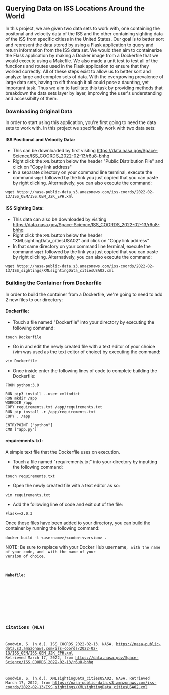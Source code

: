 ## Querying Data on ISS Locations Around the World

In this project, we are given two data sets to work with, one containing the positonal and velocity data of the ISS and the other containing sighting data of the ISS from specific citiess in the United States. Our goal is to better sort and represent the data stored by using a Flask application to query and return information from the ISS data set. We would then aim to containerize the Flask application by making a Docker image from a Dockerfile that we would execute using a Makefile. We also made a unit test to test all of the functions and routes used in the Flask application to ensure that they worked correctly. All of these steps exist to allow us to better sort and analyze large and complex sets of data. With the evergrowing prevalence of large data sets, having to sift through it all could pose a daunting, yet important task. Thus we aim to facilitate this task by providing methods that breakdown the data sets layer by layer, improving the user's understanding and accessibilty of them.

### Downloading Original Data

In order to start using this application, you're first going to need the data sets to work with. In this project we specifically work with two data sets:

#### ISS Positional and Velocity Data:
- This can be downloaded by first visiting https://data.nasa.gov/Space-Science/ISS_COORDS_2022-02-13/r6u8-bhhq
- Right click the `XML` button below the header "Public Distribution File" and click on "Copy link address"
- In a separate directory on your command line terminal, execute the command `wget` followed by the link you just copied that you can paste by right clicking. Alternatively, you can also execute the command:
```    
wget https://nasa-public-data.s3.amazonaws.com/iss-coords/2022-02-13/ISS_OEM/ISS.OEM_J2K_EPH.xml
```

#### ISS Sighting Data:
- This data can also be downloaded by visiting https://data.nasa.gov/Space-Science/ISS_COORDS_2022-02-13/r6u8-bhhq
- Right click the `XML` button below the header "XMLsightingData_citiesUSA02" and click on "Copy link address"
- In that same directory on your command line terminal, execute the command `wget` followed by the link you just copied that you can paste by right clicking. Alternatively, you can also execute the command:
```
wget https://nasa-public-data.s3.amazonaws.com/iss-coords/2022-02-13/ISS_sightings/XMLsightingData_citiesUSA02.xml
```

### Building the Container from Dockerfile

In order to build the container from a Dockerfile, we're going to need to add 2 new files to our directory:

#### Dockerfile:
- Touch a file named "Dockerfile" into your directory by executing the following command:
```
touch Dockerfile
```
- Go in and edit the newly created file with a text editor of your choice (vim was used as the text editor of choice) by executing the command:
```
vim Dockerfile
```
- Once inside enter the following lines of code to complete building the Dockerfile:
```
FROM python:3.9

RUN pip3 install --user xmltodict
RUN mkdir /app
WORKDIR /app
COPY requirements.txt /app/requirements.txt
RUN pip install -r /app/requirements.txt
COPY . /app

ENTRYPOINT ["python"]
CMD ["app.py"]
```

#### requirements.txt:

A simple text file that the Dockerfile uses on execution.
- Touch a file named "requirements.txt" into your directory by inputting the following command:
```
touch requirements.txt
```
- Open the newly created file with a text editor as so:
```
vim requirements.txt
```
- Add the following line of code and exit out of the file:
```
Flask==2.0.3
```

Once those files have been added to your directory, you can build the container by running the following command:
```
docker build -t <username>/<code>:<version> .
```
NOTE: Be sure to replace <username> with your Docker Hub username, <code> with the name of your code, and <version> with the name of your version of choice.


#### Makefile:


###


###


###

### Citations (MLA)

Goodwin, S. (n.d.). ISS_COORDS_2022-02-13. NASA. https://nasa-public-data.s3.amazonaws.com/iss-coords/2022-02-13/ISS_OEM/ISS.OEM_J2K_EPH.xml Retrieved March 17, 2022, from https://data.nasa.gov/Space-Science/ISS_COORDS_2022-02-13/r6u8-bhhq

Goodwin, S. (n.d.). XMLsightingData_citiesUSA02. NASA. Retrieved March 17, 2022, from https://nasa-public-data.s3.amazonaws.com/iss-coords/2022-02-13/ISS_sightings/XMLsightingData_citiesUSA02.xml
